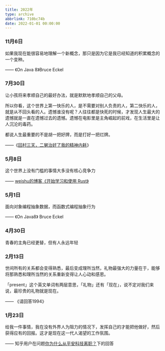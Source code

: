 ```yaml
---
title: 2022年
type: archive
abbrlink: 710bc74b
date: 2022-01-01 00:00:00
---
```


### 11月6日

如果我现在能很容易地理解一个新概念，那只是因为它是我已经知道的积累概念的一个变种。

—— 《On Java 8》Bruce Eckel


### 7月30日

让小孩将来孝顺自己的最好办法，就是默默地孝顺自己的父母。 

所以你看，这个世界上第一快乐的人，是不需要对别人负责的人，第二快乐的人，就是从不回头看的人。遗憾谁没有呢？人往往都是快死的时候，才发现人生最大的遗憾就是一直在遗憾过去的遗憾。遗憾在电影里是主角崛起的前戏，在生活里是让人沉沦的毒药。

都说人生最重要的不是胡一把好牌，而是打好一把烂牌。

——《[回村三天，二舅治好了我的精神内耗](https://www.bilibili.com/video/BV1MN4y177PB)》

### 5月8日

这个世界上没有门槛的事情大多没有核心竞争力

—— [weishu的博客《开始学习和使用 Rust》](https://weishu.me/2021/09/26/start-to-use-Rust/)

### 5月1日

面向对象编程抽象数据，而函数式编程抽象行为

—— 《On Java8》 Bruce Eckel

### 4月30日

青春的主角已经更替，但有人永远年轻

### 2月13日

世间所有的关系都会变得熟悉，最后变成理所当然，礼物最强大的力量在于，能够将那熟悉和理所当然的关系重新变得让人心动和感恩。

「present」这个英文单词有两层意思，「礼物」还有「现在」，说不定对我们来说，最珍贵的礼物就是现在。

—— 《请回答1994》

### 1月23日


给我一件事情，我在没有外界人为阻力的情况下，发挥自己的才能把他做好，然后获得应有的回报。这才是现在这一代人渴望的工作氛围。 

—— 知乎用户在问题[你为什么从平安科技离职？](https://www.zhihu.com/question/22068934/answer/2057821895)下的回答
